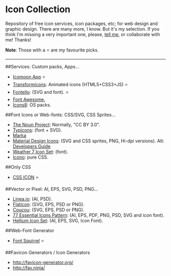 Icon Collection
===============

Repository of free icon services, icon packages, etc; for web design and graphic design. There are many more, I know. But it's my selection. If you think I'm missing a very important one, please, [tell me](mailto:bravo@graficos.net), or collaborate with me! Thanks!

__Note__: Those with a :star: are my favourite picks.

- - -

##Services: Custom packs, Apps...

* [Icomoon App](https://icomoon.io/) :star:
* [Transformicons](http://www.transformicons.com/builder.html): Animated icons (HTML5+CSS3+JS) :star:
* [Fontello](http://fontello.com/): (SVG and font). :star:
* [Font Awesome.](http://fontawesome.io/icons/)
* [Icons8](http://icons8.com): OS packs.

##Font Icons or Web-fonts: CSS/SVG, CSS Sprites...

* [The Noun Project](http://thenounproject.com/): Normally, "CC BY 3.0".
* [Typicons](http://typicons.com/): (font + SVG).
* [Marka](http://fian.my.id/marka/)
* [Material Design Icons](https://github.com/google/material-design-icons/releases/): (SVG and CSS sprites, PNG, Hi-dpi versions). Alt: [Developers Guide](http://google.github.io/material-design-icons/).
* [Weather 7 Icon Set](http://www.pixeden.com/icon-fonts/weather-7-icon-font-set): (font).
* [Icono](https://saeedalipoor.github.io/icono/): pure CSS.

##Only CSS

* [CSS ICON](http://cssicon.space/#/) :star:

##Vector or Pixel: AI, EPS, SVG, PSD, PNG...

* [Linea.io](http://linea.io/): (AI, PSD).
* [Flaticon](http://www.flaticon.com/): (SVG, EPS, PSD or PNG).
* [Coucou](http://www.coucouicons.com/): (SVG, EPS, PSD or PNG).
* [77 Essential Icons Pattern](https://dribbble.com/shots/1938807-77-Essential-Icons-Free-Download): (AI, EPS, PDF, PNG, PSD, SVG and icon font).
* [Hellium Icon Set](http://tympanus.net/codrops/2014/10/10/freebie-helium-icon-set/): (AI, EPS, SVG, Icon Font).

##Web-Font Generator

* [Font Squirrel](http://www.fontsquirrel.com/tools/webfont-generator) :star:

##Favicon Generators / Icon Generators

* http://favicon-generator.org/
* http://fav.ninja/
